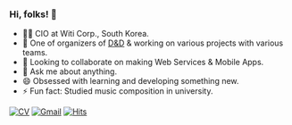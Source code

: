 ### Hi, folks! 🙌

- 👨‍💻 CIO at Witi Corp., South Korea.
- 🔭 One of organizers of [D&D](https://dnd.ac/) & working on various projects with various teams.
- 👯 Looking to collaborate on making Web Services & Mobile Apps.
- 💬 Ask me about anything.
- 😄 Obsessed with learning and developing something new.
- ⚡ Fun fact: Studied music composition in university.


[![CV](https://img.shields.io/badge/-CV-brightgreen)](https://aaron-lee.me)
[![Gmail](https://img.shields.io/badge/Gmail-d14836?style=flat-square&logo=Gmail&logoColor=white&link=mailto:aaronlab.net@gmail.com)](mailto:aaronlab.net@gmail.com)
[![Hits](https://hits.seeyoufarm.com/api/count/incr/badge.svg?url=https%3A%2F%2Fgithub.com%2FaaronLab)](https://hits.seeyoufarm.com)
